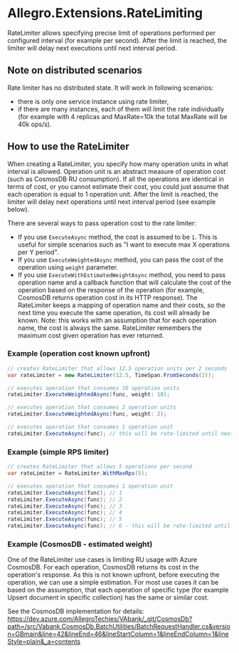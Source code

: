 # Allegro.Extensions.RateLimiting

RateLimiter allows specifying precise limit of operations performed per configured interval (for example per second). After the limit is reached, the limiter will delay next executions until next interval period. 

## Note on distributed scenarios

Rate limiter has no distributed state. It will work in following scenarios:

- there is only one service instance using rate limiter,
- if there are many instances, each of them will limit the rate individually (for example with 4 replicas and MaxRate=10k the total MaxRate will be 40k ops/s).

## How to use the RateLimiter

When creating a RateLimiter, you specify how many operation units in what interval is allowed. Operation unit 
is an abstract measure of operation cost (such as CosmosDB RU consumption). If all the operations are identical
in terms of cost, or you cannot estimate their cost, you could just assume that each operation is equal to 
1 operation unit. After the limit is reached, the limiter will delay next operations until next interval period 
(see example below).

There are several ways to pass operation cost to the rate limiter:
- If you use `ExecuteAsync` method, the cost is assumed to be `1`. This is useful for simple scenarios such 
as "I want to execute max X operations per Y period".
- If you use `ExecuteWeightedAsync` method, you can pass the cost of the operation using `weight` parameter.
- If you use `ExecuteWithEstimatedWeightAsync` method, you need to pass operation name and a callback function
that will calculate the cost of the operation based on the response of the operation (for example, CosmosDB
returns operation cost in its HTTP response). The RateLimiter keeps a mapping of operation name and their
costs, so the next time you execute the same operation, its cost will already be known. Note: this works
with an assumption that for each operation name, the cost is always the same. RateLimiter remembers the
maximum cost given operation has ever returned.

### Example (operation cost known upfront)
```c#
// creates RateLimiter that allows 12.5 operation units per 2 seconds 
var rateLimiter = new RateLimiter(12.5, TimeSpan.FromSeconds(2));

// executes operation that consumes 10 operation units
rateLimiter.ExecuteWeightedAsync(func, weight: 10);

// executes operation that consumes 2 operation units
rateLimiter.ExecuteWeightedAsync(func, weight: 2);

// executes operation that consumes 1 operation unit
rateLimiter.ExecuteAsync(func); // this will be rate-limited until next 2-second period
```

### Example (simple RPS limiter)
```c#
// creates RateLimiter that allows 5 operations per second 
var rateLimiter = RateLimiter.WithMaxRps(5);

// executes operation that consumes 1 operation unit
rateLimiter.ExecuteAsync(func); // 1
rateLimiter.ExecuteAsync(func); // 2
rateLimiter.ExecuteAsync(func); // 3
rateLimiter.ExecuteAsync(func); // 4
rateLimiter.ExecuteAsync(func); // 5
rateLimiter.ExecuteAsync(func); // 6 - this will be rate-limited until next second
```

### Example (CosmosDB - estimated weight)

One of the RateLimiter use cases is limiting RU usage with Azure CosmosDB. For each operation, CosmosDB
returns its cost in the operation's response. As this is not known upfront, before executing the operation,
we can use a simple estimation. For most use cases it can be based on the assumption, that each operation of
specific type (for example Upsert document in specific collection) has the same or similar cost.

See the CosmosDB implementation for details:  
https://dev.azure.com/AllegroTechies/VAbank/_git/CosmosDb?path=/src/Vabank.CosmosDb.BatchUtilities/BatchRequestHandler.cs&version=GBmain&line=42&lineEnd=46&lineStartColumn=1&lineEndColumn=1&lineStyle=plain&_a=contents
